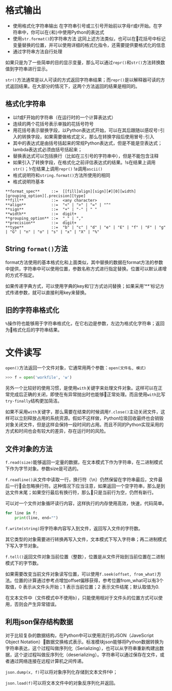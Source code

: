 # 格式输出
* 使用格式化字符串输出
在字符串引号或三引号开始前以字母```f```或```F```开始。在字符串中，你可以在```{```和```}```中使用Python的表达式
* 使用```str.format()```的字符串方法
这同上述方法类似，也可以在花括号中标记变量替换的位置，并可以使用详细的格式化指令，还需要提供要格式化的信息
* 通过字符串方法自行处理

如果只是为了一些简单的目的显示变量，那么可以通过```repr()```和```str()```方法转换数值到字符串进行显示。

```str()```方法通常是以人可读的方式返回字符串结果；而```repr()```是以解释器可读的方式返回结果。在大部分的情况下，这两个方法返回的结果是相同的。

## 格式化字符串
* 以f或F开始的字符串（在运行时的一个计算表达式）
* 连续的两个花括号表示单独的花括号符号
* 用花括号表示替换字段，以Python表达式开始，可以在其后跟随以感叹号```!```引入的转换字段，如果需要做格式定义，那么在转换字段后使用冒号```:```引入
* 其中的表达式是由括号括起来的常规Python表达式，但是不能是空表达式；lambda表达式必须由括号括起来；
* 替换表达式可以包括换行（比如在三引号的字符串中），但是不能包含注释
* 如果引入了转换字段，在格式化之前评估表达式的结果。!s在结果上调用```str()```；!r在结果上调用```repr()``` !a调用```ascii()```
* 格式说明符和```string.format()```方法所使用的相同
* 格式说明符基本
```
**format_spec**     ::=  [[fill]align][sign][#][0][width][grouping_option][.precision][type]
**fill**            ::=  <any character>
**align**           ::=  "<" | ">" | "=" | "^"
**sign**            ::=  "+" | "-" | " "
**width**           ::=  digit+
**grouping_option** ::=  "_" | ","
**precision**       ::=  digit+
**type**            ::=  "b" | "c" | "d" | "e" | "E" | "f" | "F" | "g" | "G" | "n" | "o" | "s" | "x" | "X" | "%"
```

## String ```format()```方法
format方法使用的基本格式化和上面类似，其中替换的数据在format方法的参数中提供，字符串中可以使用位置，参数名称方式进行指定替换。位置可以默认递增的方式不指定。

如果传递字典方式，可以使用字典的key和’[]‘方式访问替换；如果采用'**'标记方式传递参数，就可以直接利用key来替换。

## 旧的字符串格式化
```%```操作符也能够用于字符串格式化，在它右边是参数，左边为格式化字符串；返回为格式化后的字符串结果。

# 文件读写

```open()```方法返回一个文件对象，它通常用两个参数：```open(文件名, 模式)```

```Python
>>> f = open('workfile', 'w')

```

另外一个比较好的使用习惯，是使用```with```关键字来处理文件对象。这样可以在正常完成后正确的关闭，即使在有异常抛出时也能够正常处理。而且使用```with```比写```try-finally```结构更加简洁。

如果不采用```with```关键字，那么需要在结束的时候调用```f.close()```主动关闭文件，这样可以立刻释放占用的系统资源。假如不这样做，Python垃圾回收最终也会销毁对象关闭文件，但是这样会保持一段时间的占用。而且不同的Python实现采用的方式和时间也会有较大的差异，存在运行时的风险。

## 文件对象的方法
```f.read(size)```能够返回一定量的数据，在文本模式下作为字符串，在二进制模式下作为字节对象。参数size是可选的。

```f.readline()```从文件中读取一行，换行符（\n）仍然保留在字符串最后，文件最后一行会忽略换行符。这种情况下应当注意，如果返回一个空字符串，那么是到达文件末尾；如果空行最后有换行符，那么只是当前行为空，仍然有新行。

可以对一个文件对象循环读行内容，这样执行的内存使用高效，快速，代码简单。
```Python
for line in f:
    print(line, end="")
```

```f.write(string)```将字符串内容写入到文件，返回写入文件的字符数。

其它类型的对象需要进行转换再写入文件，文本模式下写入字符串；再二进制模式下写入字节对象。

```f.tell()```返回文件对象当前位置（整数），位置是从文件开始到当前位置在二进制模式下的字节数。

如果需要改变当前文件对象读写位置，可以使用```f.seek(offset, from_what)```方法。位置的计算通过参考点增加offset偏移获得，参考位置from_what可以有3个取值，0 表示从文件头开始；1 表示当前位置；2 表示文件结尾；默认取值为0.

在文本文件中（文件模式中不使用b），只能使用相对于文件头的位置方式可以使用，否则会产生异常错误。

## 利用json保存结构数据
对于比较复杂的数据结构，在Python中可以使用流行的JSON（JaveScript Object Notation）数据交换格式表示。标准模块json能够将Python数据转换为字符串表达，这个过程叫做序列化（Serializing），也可以从字符串重新构建出数据，这个逆过程叫做反序列化（deserializing）。字符串可以通过保存在文件，或者通过网络连接在远程计算机之间传递。

```json.dump(x, f)```可以将对象序列化存储到文本文件f中；

```json.load(f)```可以将文本文件中的对象反序列化并返回。
